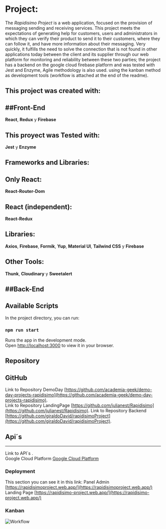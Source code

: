 # Project:

The *Rapidisimo Project* is a web application, focused on the provision of messaging sending and receiving services.
This project meets the expectations of generating help for customers, users and administrators in which they can verify their product to send it to their customers, where they can follow it, and have more information about their messaging.
Very quickly, it fulfills the need to solve the connection that is not found in other applications today between the client and its supplier through our web platform for monitoring and reliability between these two parties; the project has a backend on the google cloud firebase platform and was tested with Jest and Enzyme, Agile methodology is also used.
using the kanban method as development tools (workflow is attached at the end of the readme).

## This project was created with:


##Front-End
---


**React**, **Redux** y **Firebase**

## This proyect was Tested with:

**Jest** y **Enzyme**

## Frameworks and Libraries:


Only React:
---
**React-Router-Dom** 

React (independent):
---
**React-Redux**

Libraries:
---
**Axios**, **Firebase**, **Formik**, **Yup**, **Material UI**, **Tailwind CSS** y **Firebase**

Other Tools:
---
**Thunk**, **Cloudinary** y **Sweetalert**

##Back-End
---


## Available Scripts

In the project directory, you can run:

### `npm run start`

Runs the app in the development mode.\
Open [http://localhost:3000](http://localhost:3000) to view it in your browser.

## Repository
**GitHub**  
---

Link to Repository DemoDay [https://github.com/academia-geek/demo-day-projects-rapidisimo](https://github.com/academia-geek/demo-day-projects-rapidisimo).  
Link to Repository LandingPage [https://github.com/julianest/Rapidisimo](https://github.com/julianest/Rapidisimo).
Link to Repository Backend [https://github.com/giraldoDavid/rapidisimoProject](https://github.com/giraldoDavid/rapidisimoProject).

## Api´s
---
Link to API´s .\
Google Cloud Platform [Google Cloud Platform](https://console.cloud.google.com/)



### Deployment

This section you can see it in this link: 
Panel Admin [https://rapidisimoproject.web.app/](https://rapidisimoproject.web.app/)
Landing Page [https://rapidisimo-project.web.app/](https://rapidisimo-project.web.app/)
### Kanban

![Workflow](https://res.cloudinary.com/docutv7ug/image/upload/v1653450845/PT-Wheather/KanbanPt-Weather_xqabr7.png "WorkFlow")
